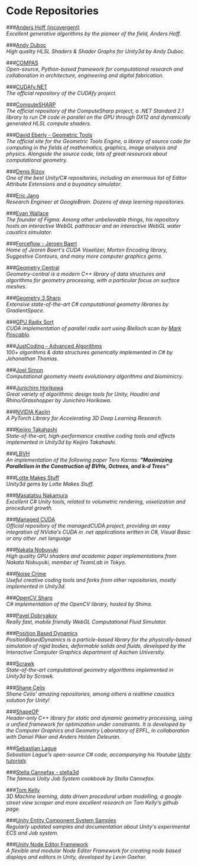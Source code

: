 Code Repositories
======
###[Anders Hoff (incovergent)](https://github.com/inconvergent)  
_Excellent generative algorithms by the pioneer of the field, Anders Hoff._  

###[Andy Duboc](https://github.com/andydbc)
</br> _High quality HLSL Shaders & Shader Graphs for Unity3d by Andy Duboc._

###[COMPAS](https://github.com/compas-dev/compas) 
</br> _Open-source, Python-based framework for computational research and collaboration in architecture, engineering and digital fabrication._

###[CUDAfy.NET](https://github.com/Cr33zz/CUDAfy.NET)
</br> _The official repository of the CUDAfy project._

###[ComputeSHARP](https://github.com/Sergio0694/ComputeSharp)
<br/> _The official repository of the ComputeSharp project, a .NET Standard 2.1 library to run C# code in parallel on the GPU through DX12 and dynamically generated HLSL compute shaders._

###[David Eberly - Geometric Tools](https://www.geometrictools.com/index.html)
</br>_The official site for the Geometric Tools Engine, a library of source code for computing in the fields of mathematics, graphics, image analysis and physics. Alongside the source code, lots of great resources about computational geometry._

###[Denis Rizov](https://github.com/dbrizov)
<br/>_One of the best Unity/C# repositories, including an enormous list of Editor Attribute Extensions and a buyoancy simulator._

###[Eric Jang](https://github.com/ericjang)
_</br> Research Engineer at GoogleBrain. Dozens of deep learning repositories._

###[Evan Wallace](https://github.com/evanw?tab=repositories)
<br/> _The founder of Figma. Among other unbelievable things, his repository hosts an interactive WebGL pathtracer and an interactive WebGL water caustics simulator._

###[Forceflow - Jeroen Baert](https://github.com/Forceflow?tab=repositories)
<br/>_Home of Jeoren Baert's CUDA Voxelizer, Morton Encoding library, Suggestive Contours, and many more computer graphics gems._  

###[Geometry Central](https://github.com/nmwsharp/geometry-central)  
_Geometry-central is a modern C++ library of data structures and algorithms for geometry processing, with a particular focus on surface meshes._  

###[Geometry 3 Sharp](https://github.com/gradientspace/geometry3Sharp)
</br>_Extensive state-of-the-art C# computational geometry libraries by GradientSpace._

###[GPU Radix Sort](https://github.com/mark-poscablo/gpu-radix-sort)  
_CUDA implementation of parallel radix sort using Blelloch scan by [Mark Poscablo](https://github.com/mark-poscablo)._  

###[JustCoding - Advanced Algorithms](https://github.com/justcoding121/Advanced-Algorithms)
<br/>_100+ algorithms & data structures generically implemented in C# by Jehonathan Thomas._

###[Joel Simon](https://github.com/joel-simon)
</br>_Computational geometry meets evolutionary algorithms and biomimicry._

###[Junichiro Horikawa](https://github.com/jhorikawa)
</br>_Great variety of algorithmic design tools for Unity, Houdini and Rhino/Grasshopper by Junichiro Horikawa._

###[NVIDIA Kaolin](https://github.com/NVIDIAGameWorks/kaolin)
<br/>_A PyTorch Library for Accelerating 3D Deep Learning Research._

###[Keijiro Takahashi](https://github.com/keijiro)
</br>_State-of-the-art, high-performance creative coding tools and effects implemented in Unity3d by Keijiro Takahashi._

###[LBVH](https://github.com/ToruNiina/lbvh)  
_An implementation of the following paper Tero Karras: **"Maximizing Parallelism in the Construction of BVHs, Octrees, and k-d Trees"**_  
   
###[Lotte Makes Stuff](https://github.com/LotteMakesStuff)
</br>_Unity3d gems by Lotte Makes Stuff._

###[Masatatsu Nakamura](https://github.com/mattatz)
<br/>_Excellent C# Unity tools, related to volumetric rendering, voxelization and procedural growth._

###[Managed CUDA](https://github.com/kunzmi/managedCuda)
<br/>_Official repository of the managedCUDA project, providing an easy integration of NVidia's CUDA in .net applications written in C#, Visual Basic or any other .net language_

###[Nakata Nobuyuki](https://github.com/nobnak)
<br/>_High quality GPU shaders and academic paper implementations from Nakata Nobuyuki, member of TeamLab in Tokyo._

###[Noise Crime](https://github.com/noisecrime)
_</br> Useful creative coding tools and forks from other repositories, mostly implemented in Unity3d._

###[OpenCV Sharp](https://github.com/shimat/opencvsharp)
_<br/>C# implementation of the OpenCV library, hosted by Shima._

###[Pavel Dobryakov](https://github.com/PavelDoGreat)
_</br> Really fast, mobile friendly WebGL Computational Fluid Simulator._

###[Position Based Dynamics](https://github.com/InteractiveComputerGraphics/PositionBasedDynamics)<br/>
_PositionBasedDynamics is a particle-based library for the physically-based simulation of rigid bodies, deformable solids and fluids, developed by the Interactive Computer Graphics department of Aachen University._

###[Scrawk](https://github.com/Scrawk)
_</br> State-of-the-art computational geometry algorithms implemented in Unity3d by Scrawk._

###[Shane Celis](https://github.com/shanecelis?tab=repositories)
<br/> _Shane Celis' amazing repositories, among others a realtime caustics solution for Unity!_

###[ShapeOP](https://www.shapeop.org/index.php)
_</br> Header-only C++ library for static and dynamic geometry processing, using a unified framework for optimization under constraints. It is developed by the Computer Graphics and Geometry Laboratory of EPFL, in collaboration with Daniel Piker and Anders Holden Deleuran._

###[Sebastian Lague](https://github.com/SebLague)<br/>
_Sebastian Lague's open-source C# code, accompanying his Youtube [Unity tutorials](https://www.youtube.com/user/Cercopithecan)_

###[Stella Cannefax - stella3d](https://github.com/stella3d)
_</br> The famous Unity Job System cookbook by Stella Cannefax._

###[Tom Kelly](https://github.com/twak?tab=repositories)
<br/> _3D Machine learning, data driven procedural urban modelling, a google street view scraper and more excellent research on Tom Kelly's github page._

###[Unity Entity Component System Samples](https://github.com/Unity-Technologies/EntityComponentSystemSamples)
_</br> Regularly updated samples and documentation about Unity's experimental ECS and Job system._

###[Unity Node Editor Framework](https://github.com/Seneral/Node_Editor_Framework)<br/>
_A flexible and modular Node Editor Framework for creating node based displays and editors in Unity, developed by Levin Gaeher._
